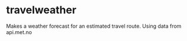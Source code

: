 travelweather
=============

Makes a weather forecast for an estimated travel route. Using data from api.met.no
